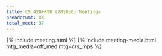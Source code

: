 ```yaml
---
title: CS 428+828 (201830) Meetings
breadcrumb: XX
total_meet: 37
---
```

{% include meeting.html %}
{% include meeting-media.html mtg_media=off_med mtg=crs_mps %}
